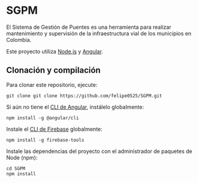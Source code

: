 # SGPM

El Sistema de Gestión de Puentes es una herramienta para realizar mantenimiento y supervisión de la infraestructura vial de los municipios en Colombia.

Este proyecto utiliza [Node.js](https://nodejs.org/en/download) y [Angular](https://angular.io/guide/setup-local).

## Clonación y compilación

Para clonar este repositorio, ejecute:
```console
git clone git clone https://github.com/felipe0525/SGPM.git
```

Si aún no tiene el [CLI de Angular](https://github.com/angular/angular-cli), instálelo globalmente:
```console
npm install -g @angular/cli
```

Instale el [CLI de Firebase](https://github.com/firebase/firebase-tools) globalmente:
```console
npm install -g firebase-tools
```

Instale las dependencias del proyecto con el administrador de paquetes de Node (npm):
```console
cd SGPM
npm install
```
